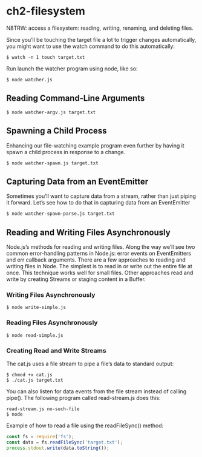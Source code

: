 # ch2-filesystem
N8TRW: access a filesystem: reading, writing, renaming, and deleting files.


Since you’ll be touching the target file a lot to trigger changes automatically, you might want to use the watch command to do this automatically:

```shell
$ watch -n 1 touch target.txt
```

Run launch the watcher program using node, like so:

```shell
$ node watcher.js
```

## Reading Command-Line Arguments
```shell
$ node watcher-argv.js target.txt
```

## Spawning a Child Process

Enhancing our file-watching example program even further by having it spawn a child process in response to a change.

```shell
$ node watcher-spawn.js target.txt
```


## Capturing Data from an EventEmitter
Sometimes you’ll want to capture data from a stream, rather than just piping it forward. Let’s see how to do that in capturing data from an EventEmitter

```shell
$ node watcher-spawn-parse.js target.txt
```

## Reading and Writing Files Asynchronously
Node.js’s methods for reading and writing files. Along the way we’ll see two common error-handling patterns in Node.js:
error events on EventEmitters and err callback arguments.
There are a few approaches to reading and writing files in Node. The simplest
is to read in or write out the entire file at once. This technique works well for
small files. Other approaches read and write by creating Streams or staging
content in a Buffer.
### Writing Files Asynchronously
```shell
$ node write-simple.js
```
### Reading Files Asynchronously
```shell
$ node read-simple.js
```
### Creating Read and Write Streams
The cat.js uses a file stream to pipe a file’s data to standard output:
```shell
$ chmod +x cat.js
$ ./cat.js target.txt
```
You can also listen for data events from the file stream instead of calling pipe(). The following program called read-stream.js does this:
```shell 
read-stream.js no-such-file
$ node 
```
Example of how to read a file using the readFileSync() method:
```js
const fs = require('fs');
const data = fs.readFileSync('target.txt');
process.stdout.write(data.toString());
```
